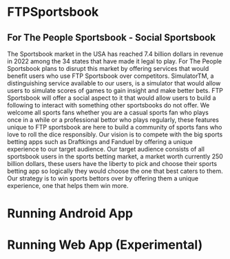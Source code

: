 # FTPSportsbook
## For The People Sportsbook - Social Sportsbook

The Sportsbook market in the USA has reached 7.4 billion dollars in revenue in 2022
among the 34 states that have made it legal to play. For The People Sportsbook plans to disrupt
this market by offering services that would benefit users who use FTP Sportsbook over
competitors. SimulatorTM, a distinguishing service available to our users, is a simulator that
would allow users to simulate scores of games to gain insight and make better bets. FTP
Sportsbook will offer a social aspect to it that would allow users to build a following to interact
with something other sportsbooks do not offer. We welcome all sports fans whether you are a
casual sports fan who plays once in a while or a professional bettor who plays regularly, these
features unique to FTP sportsbook are here to build a community of sports fans who love to roll
the dice responsibly.
Our vision is to compete with the big sports betting apps such as Draftkings and Fanduel
by offering a unique experience to our target audience. Our target audience consists of all
sportsbook users in the sports betting market, a market worth currently 250 billion dollars, these
users have the liberty to pick and choose their sports betting app so logically they would choose
the one that best caters to them. Our strategy is to win sports bettors over by offering them a
unique experience, one that helps them win more.


# Running Android App

# Running Web App (Experimental)
